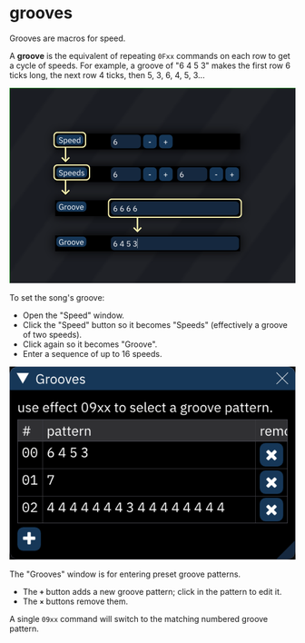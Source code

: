 # grooves

Grooves are macros for speed.

A **groove** is the equivalent of repeating `0Fxx` commands on each row to get a cycle of speeds. For example, a groove of "6 4 5 3" makes the first row 6 ticks long, the next row 4 ticks, then 5, 3, 6, 4, 5, 3...


![groove](groove.png)

To set the song's groove:
- Open the "Speed" window.
- Click the "Speed" button so it becomes "Speeds" (effectively a groove of two speeds).
- Click again so it becomes "Groove".
- Enter a sequence of up to 16 speeds.


![groove patterns](grooves.png)

The "Grooves" window is for entering preset groove patterns.
- The **`+`** button adds a new groove pattern; click in the pattern to edit it.
- The **`×`** buttons remove them.

A single `09xx` command will switch to the matching numbered groove pattern.
